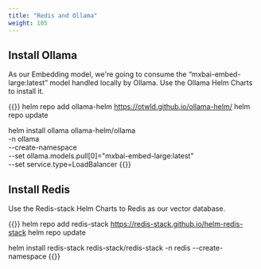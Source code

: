 ```yaml
---
title: "Redis and Ollama"
weight: 105
---
```



## Install Ollama
As our Embedding model, we're going to consume the “mxbai-embed-large:latest” model handled locally by Ollama. Use the Ollama Helm Charts to install it.

{{<highlight>}}
helm repo add ollama-helm https://otwld.github.io/ollama-helm/
helm repo update

helm install ollama ollama-helm/ollama \
-n ollama \
  --create-namespace \
  --set ollama.models.pull[0]="mxbai-embed-large:latest" \
  --set service.type=LoadBalancer
{{</highlight>}}


## Install Redis
Use the Redis-stack Helm Charts to Redis as our vector database.

{{<highlight>}}
helm repo add redis-stack https://redis-stack.github.io/helm-redis-stack
helm repo update

helm install redis-stack redis-stack/redis-stack -n redis --create-namespace
{{</highlight>}}

